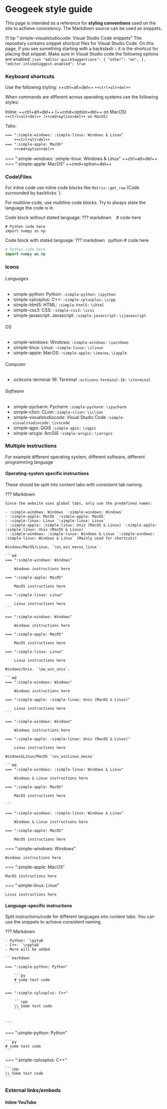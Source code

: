 
# Geogeek style guide

This page is intended as a reference for **styling conventions** used on the site to achieve consistency. The Markdown source can be used as snippets.

!!! tip ":simple-visualstudiocode: Visual Studio Code snippets"
    The repository contains snippet shortcut files for Visual Studio Code. On this page, if you see something starting with a backslash `\` it is the shortcut for placing that snippet.
    Make sure in Visual Studio code the following options are enabled:
    ```json
    "editor.quickSuggestions": {
        "other": "on",
    },
    "editor.inlineSuggest.enabled": true
    ```


### Keyboard shortcuts
Use the following styling: ++ctrl+alt+del++ `++ctrl+alt+del++`

When commands are different across operating systems use the following styles:

Inline: ++ctrl+alt+del++ (++cmd+option+del++ on MacOS) `++ctrl+alt+del++ (++cmd+option+del++ on MacOS)`

Tabs:
```markdown
=== ":simple-windows: :simple-linux: Windows & Linux"
    ++ctrl+alt+del++
=== ":simple-apple: MacOS"
    ++cmd+option+del++
```

=== ":simple-windows: :simple-linux: Windows & Linux"
    ++ctrl+alt+del++
=== ":simple-apple: MacOS"
    ++cmd+option+del++

### Code\Files
For inline code use inline code blocks like `Matrix::get_row` (Code surrounded by backticks `).

For multiline code, use multiline code blocks. Try to always state the language the code is in.

Code block without stated language:
??? markdown
    ```
     ```
     # code here
     ```
    ```
```
# Python code here
import numpy as np
```

Code block with stated language:
??? markdown
    ```
     ```python
     # code here
     ```
    ```
    
```python
# Python code here
import numpy as np
```


### Icons 
###### Languages
- :simple-python: Python: `:simple-python:` `\ipython`
- :simple-cplusplus: C++: `:simple-cplusplus:` `\icpp`
- :simple-html5: HTML: `:simple-html5:` `\ihtml`
- :simple-css3: CSS: `:simple-css3:` `\icss`
- :simple-javascript: Javascript: `:simple-javascript:` `\ijavascript`


###### OS
- :simple-windows: Windows: `:simple-windows:` `\iwindows`
- :simple-linux: Linux: `:simple-linux:` `\ilinux`
- :simple-apple: MacOS: `:simple-apple:` `\imacos`, `\iapple`

###### Computer
- :octicons-terminal-16: Terminal `:octicons-terminal-16:` `\iterminal`

###### Software
- :simple-pycharm: Pycharm `:simple-pycharm:` `\ipycharm`
- :simple-clion: CLion `:simple-clion:` `\iclion`
- :simple-visualstudiocode: Visual Studio Code `:simple-visualstudiocode:` `\ivscode`
- :simple-qgis: QGIS `:simple-qgis:` `\iqgis`
- :simple-arcgis: ArcGIS `:simple-arcgis:` `\iarcgis`

### Multiple instructions 
For example different operating system, different software, different programming language

#### Operating-system specific instructions
These should be split into content tabs with consistent tab naming. 

??? Markdown

    Since the website uses global tabs, only use the predefined names:

    - :simple-windows: Windows `:simple-windows: Windows` 
    - :simple-apple: MacOS `:simple-apple: MacOS` 
    - :simple-linux: Linux `:simple-linux: Linux` 
    - :simple-apple: :simple-linux: Unix (MacOS & Linux) `:simple-apple: :simple-linux: Unix (MacOS & Linux)` 
    - :simple-windows: :simple-linux: Windows & Linux `:simple-windows: :simple-linux: Windows & Linux` (Mainly used for shortcuts)

    Windows/MacOS/Linux. `\os_win_macos_linux`.

    ```md
    === ":simple-windows: Windows"

        Windows instructions here

    === ":simple-apple: MacOS"

        MacOS instructions here

    === ":simple-linux: Linux"

        Linux instructions here
    ```

    === ":simple-windows: Windows"

        Windows instructions here

    === ":simple-apple: MacOS"

        MacOS instructions here

    === ":simple-linux: Linux"

        Linux instructions here

    Windows/Unix. `\ow_win_unix`.

    ```md
    === ":simple-windows: Windows"

        Windows instructions here

    === ":simple-apple: :simple-linux: Unix (MacOS & Linux)"

        Linux instructions here
    ```

    === ":simple-windows: Windows"

        Windows instructions here

    === ":simple-apple: :simple-linux: Unix (MacOS & Linux)"

        Linux instructions here

    Windows&Linux/MacOS `\os_winlinux_macos`

    ```md
    === ":simple-windows: :simple-linux: Windows & Linux"
        
        Windows & Linux instructions here
        
    === ":simple-apple: MacOS"
        
        MacOS instructions here
        
    ```

    === ":simple-windows: :simple-linux: Windows & Linux"
        
        Windows & Linux instructions here
        
    === ":simple-apple: MacOS"
        
        MacOS instructions here

=== ":simple-windows: Windows"

    Windows instructions here

=== ":simple-apple: MacOS"

    MacOS instructions here

=== ":simple-linux: Linux"

    Linux instructions here

#### Language-specific instructions
Split instructions/code for different languages into content tabs. You can use the snippets to achieve consistent naming.

??? Markdown

    - Python: `\pytab`
    - C++: `\cpptab`
    - More will be added
  
    ```markdown

    === ":simple-python: Python"
        
        ```py
        # some test code
        ```

    === ":simple-cplusplus: C++"
        
        ```cpp
        \\ Some test code
        ```
        

    ```


=== ":simple-python: Python"
    
    ```py
    # some test code
    ```

=== ":simple-cplusplus: C++"
    
    ```cpp
    \\ Some test code
    ```
    
### External links/embeds
#### Inline YouTube

